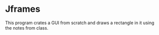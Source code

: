 # Jframes
This program crates a GUI from scratch and draws a rectangle in it using the notes from class.

